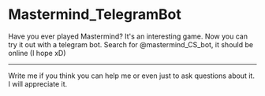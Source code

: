 # Mastermind_TelegramBot
Have you ever played Mastermind? It's an interesting game. Now you can try it out with a telegram bot.
Search for @mastermind_CS_bot, it should be online (I hope xD)

______________________________________________________________________________________________________
Write me if you think you can help me or even just to ask questions about it. I will appreciate it.
